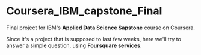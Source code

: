 # Coursera_IBM_capstone_Final
Final project for IBM's **Applied Data Science Sapstone** course on Coursera.  

Since it's a project that is supposed to last few weeks, here we'll try to answer a simple question, using **Foursquare services**.  

